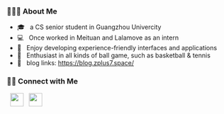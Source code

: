 <h3> 👨🏻‍💻 About Me </h3>

- 🎓 &nbsp; a CS senior student in Guangzhou Univercity
- 💻 &nbsp; Once worked in Meituan and Lalamove as an intern
- 🌱 &nbsp; Enjoy developing experience-friendly interfaces and applications
- 🏀 &nbsp; Enthusiast in all kinds of ball game, such as basketball & tennis
- 📘  &nbsp; blog links: https://blog.zplus7.space/
<h3> 🤝🏻 Connect with Me </h3>
<p align="left">
&nbsp; <a href="mailto:plus7c@163.com" target="_blank" rel="noopener noreferrer"><img src="https://img.icons8.com/plasticine/100/000000/gmail.png"  width="30" /></a>
&nbsp; <a href="https://twitter.com/Zplus7119495" target="_blank" rel="noopener noreferrer"><img src="https://img.icons8.com/plasticine/100/000000/twitter.png" width="30" /></a>  
</p>
